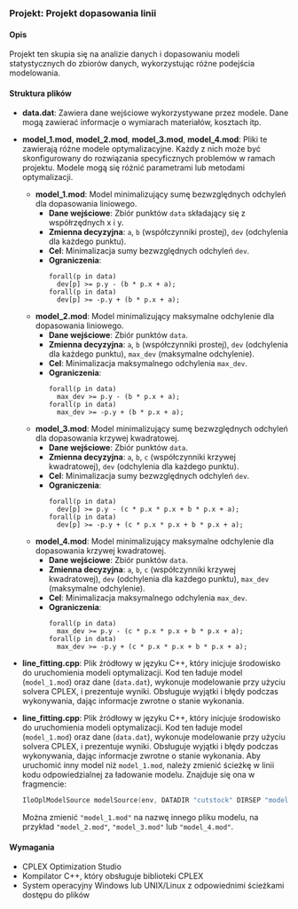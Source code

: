 ### Projekt: Projekt dopasowania linii

#### Opis
Projekt ten skupia się na analizie danych i dopasowaniu modeli statystycznych do zbiorów danych, wykorzystując różne podejścia modelowania.

#### Struktura plików
- **data.dat**: Zawiera dane wejściowe wykorzystywane przez modele. Dane mogą zawierać informacje o wymiarach materiałów, kosztach itp.
- **model_1.mod**, **model_2.mod**, **model_3.mod**, **model_4.mod**: Pliki te zawierają różne modele optymalizacyjne. Każdy z nich może być skonfigurowany do rozwiązania specyficznych problemów w ramach projektu. Modele mogą się różnić parametrami lub metodami optymalizacji.
  - **model_1.mod**: Model minimalizujący sumę bezwzględnych odchyleń dla dopasowania liniowego.
    - **Dane wejściowe**: Zbiór punktów `data` składający się z współrzędnych x i y.
    - **Zmienna decyzyjna**: `a`, `b` (współczynniki prostej), `dev` (odchylenia dla każdego punktu).
    - **Cel**: Minimalizacja sumy bezwzględnych odchyleń `dev`.
    - **Ograniczenia**:
      ```opl
      forall(p in data)
        dev[p] >= p.y - (b * p.x + a);
      forall(p in data)
        dev[p] >= -p.y + (b * p.x + a);
      ```
  - **model_2.mod**: Model minimalizujący maksymalne odchylenie dla dopasowania liniowego.
    - **Dane wejściowe**: Zbiór punktów `data`.
    - **Zmienna decyzyjna**: `a`, `b` (współczynniki prostej), `dev` (odchylenia dla każdego punktu), `max_dev` (maksymalne odchylenie).
    - **Cel**: Minimalizacja maksymalnego odchylenia `max_dev`.
    - **Ograniczenia**:
      ```opl
      forall(p in data)
        max_dev >= p.y - (b * p.x + a);
      forall(p in data)
        max_dev >= -p.y + (b * p.x + a);
      ```
  - **model_3.mod**: Model minimalizujący sumę bezwzględnych odchyleń dla dopasowania krzywej kwadratowej.
    - **Dane wejściowe**: Zbiór punktów `data`.
    - **Zmienna decyzyjna**: `a`, `b`, `c` (współczynniki krzywej kwadratowej), `dev` (odchylenia dla każdego punktu).
    - **Cel**: Minimalizacja sumy bezwzględnych odchyleń `dev`.
    - **Ograniczenia**:
      ```opl
      forall(p in data)
        dev[p] >= p.y - (c * p.x * p.x + b * p.x + a);
      forall(p in data)
        dev[p] >= -p.y + (c * p.x * p.x + b * p.x + a);
      ```
  - **model_4.mod**: Model minimalizujący maksymalne odchylenie dla dopasowania krzywej kwadratowej.
    - **Dane wejściowe**: Zbiór punktów `data`.
    - **Zmienna decyzyjna**: `a`, `b`, `c` (współczynniki krzywej kwadratowej), `dev` (odchylenia dla każdego punktu), `max_dev` (maksymalne odchylenie).
    - **Cel**: Minimalizacja maksymalnego odchylenia `max_dev`.
    - **Ograniczenia**:
      ```opl
      forall(p in data)
        max_dev >= p.y - (c * p.x * p.x + b * p.x + a);
      forall(p in data)
        max_dev >= -p.y + (c * p.x * p.x + b * p.x + a);
      ```

- **line_fitting.cpp**: Plik źródłowy w języku C++, który inicjuje środowisko do uruchomienia modeli optymalizacji. Kod ten ładuje model (`model_1.mod`) oraz dane (`data.dat`), wykonuje modelowanie przy użyciu solvera CPLEX, i prezentuje wyniki. Obsługuje wyjątki i błędy podczas wykonywania, dając informacje zwrotne o stanie wykonania.

- **line_fitting.cpp**: Plik źródłowy w języku C++, który inicjuje środowisko do uruchomienia modeli optymalizacji. Kod ten ładuje model (`model_1.mod`) oraz dane (`data.dat`), wykonuje modelowanie przy użyciu solvera CPLEX, i prezentuje wyniki. Obsługuje wyjątki i błędy podczas wykonywania, dając informacje zwrotne o stanie wykonania. Aby uruchomić inny model niż `model_1.mod`, należy zmienić ścieżkę w linii kodu odpowiedzialnej za ładowanie modelu. Znajduje się ona w fragmencie:
  ```c++
  IloOplModelSource modelSource(env, DATADIR "cutstock" DIRSEP "model_1.mod");
  ```
  Można zmienić `"model_1.mod"` na nazwę innego pliku modelu, na przykład `"model_2.mod"`, `"model_3.mod"` lub `"model_4.mod"`.
  

#### Wymagania
- CPLEX Optimization Studio
- Kompilator C++, który obsługuje biblioteki CPLEX
- System operacyjny Windows lub UNIX/Linux z odpowiednimi ścieżkami dostępu do plików
